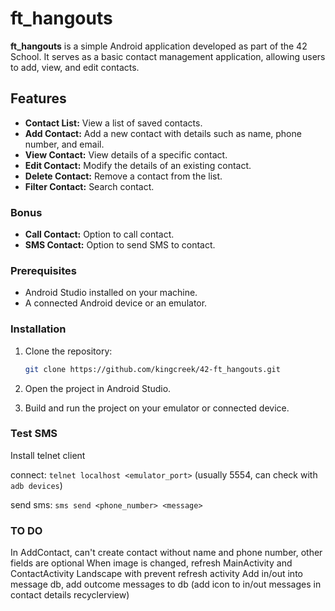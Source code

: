 # ft_hangouts

**ft_hangouts** is a simple Android application developed as part of the 42 School. It serves as a basic contact management application, allowing users to add, view, and edit contacts.

## Features

- **Contact List:** View a list of saved contacts.
- **Add Contact:** Add a new contact with details such as name, phone number, and email.
- **View Contact:** View details of a specific contact.
- **Edit Contact:** Modify the details of an existing contact.
- **Delete Contact:** Remove a contact from the list.
- **Filter Contact:** Search contact.

### Bonus

- **Call Contact:** Option to call contact.
- **SMS Contact:** Option to send SMS to contact.

### Prerequisites

- Android Studio installed on your machine.
- A connected Android device or an emulator.

### Installation

1. Clone the repository:

    ```bash
    git clone https://github.com/kingcreek/42-ft_hangouts.git
    ```

2. Open the project in Android Studio.

3. Build and run the project on your emulator or connected device.

### Test SMS

Install telnet client

connect: `telnet localhost <emulator_port>` (usually 5554, can check with `adb devices`)

send sms: `sms send <phone_number> <message>`

### TO DO

In AddContact, can't create contact without name and phone number, other fields are optional
When image is changed, refresh MainActivity and ContactActivity
Landscape with prevent refresh activity
Add in/out into message db, add outcome messages to db (add icon to in/out messages in contact details recyclerview)